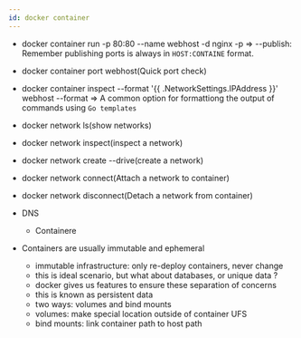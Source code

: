 ```yaml
---
id: docker container
---
```


- docker container run -p 80:80 --name webhost -d nginx
  -p => --publish: Remember publishing ports is always in `HOST:CONTAINE` format.
- docker container port webhost(Quick port check)

- docker container inspect --format '{{ .NetworkSettings.IPAddress }}' webhost
  --format => A common option for formattiong the output of commands using `Go templates`

- docker network ls(show networks)
- docker network inspect(inspect a network)
- docker network create --drive(create a network)
- docker network connect(Attach a network to container)
- docker network disconnect(Detach a network from container)

- DNS
  - Containere

- Containers are usually immutable and ephemeral
  - immutable infrastructure: only re-deploy containers, never change
  - this is ideal scenario, but what about databases, or unique data ?
  - docker gives us features to ensure these separation of concerns
  - this is known as persistent data
  - two ways: volumes and bind mounts
  - volumes: make special location outside of container UFS
  - bind mounts: link container path to host path

